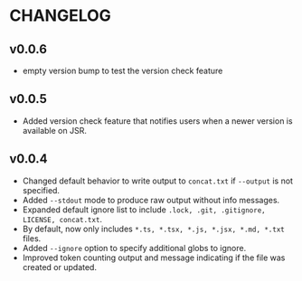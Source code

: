 # CHANGELOG

## v0.0.6

- empty version bump to test the version check feature

## v0.0.5

- Added version check feature that notifies users when a newer version is
  available on JSR.

## v0.0.4

- Changed default behavior to write output to `concat.txt` if `--output` is not
  specified.
- Added `--stdout` mode to produce raw output without info messages.
- Expanded default ignore list to include
  `.lock, .git, .gitignore, LICENSE, concat.txt`.
- By default, now only includes `*.ts, *.tsx, *.js, *.jsx, *.md, *.txt` files.
- Added `--ignore` option to specify additional globs to ignore.
- Improved token counting output and message indicating if the file was created
  or updated.
